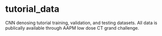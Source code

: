 # tutorial_data

CNN denosing tutorial training, validation, and testing datasets. All data is publically available through AAPM low dose CT grand challenge.
